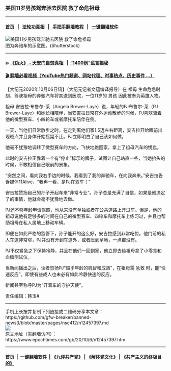 ### 美国11岁男孩驾奔驰去医院 救了命危祖母
------------------------

#### [首页](https://github.com/gfw-breaker/banned-news3/blob/master/README.md) &nbsp;&nbsp;|&nbsp;&nbsp; [法轮功真相](https://github.com/begood0513/basic/blob/master/README.md)  &nbsp;&nbsp;|&nbsp;&nbsp; [手把手翻墙教程](https://github.com/gfw-breaker/guides/wiki)  &nbsp;&nbsp;|&nbsp;&nbsp; [一键翻墙软件](https://github.com/gfw-breaker/nogfw/blob/master/README.md)  



<div><img alt="美国11岁男孩驾奔驰去医院 救了命危祖母" class="attachment-djy_600_400 size-djy_600_400 wp-post-image" src="https://i.epochtimes.com/assets/uploads/2020/10/et-Mercedes-Benz-600x400.jpg"/>
<div class="caption">
 图为奔驰车的示意图。(Shutterstock)
</div></div><hr/>

#### 💥 [《伪火》 - 天安门自焚真相 ](http://158.247.195.190:10000/videos/blog/weihuo.html)&nbsp; |&nbsp; [“1400例”谎言揭秘  ](http://158.247.195.190:10000/videos/blog/jiexi1400.html)

#### [ 🎬  翻墙必看视频（YouTube热门频道、网站代理、时事热点、历史事件 ...）](https://github.com/gfw-breaker/links/blob/master/banned.md)

<div><p>
 【大纪元2020年10月06日讯】（大纪元记者文蕴编译报导）在
 <ok href="https://www.epochtimes.com/gb/tag/%E7%A5%96%E6%AF%8D.html">
  祖母
 </ok>
 生命危急时刻，驾驶祖母的奔驰汽车将其送到医院，一位11岁的
 <ok href="https://www.epochtimes.com/gb/tag/%E7%94%B7%E5%AD%A9.html">
  男孩
 </ok>
 因此被奉为英雄人物。
</p>
<p>
 <ok href="https://www.epochtimes.com/gb/tag/%E7%A5%96%E6%AF%8D.html">
  祖母
 </ok>
 安吉拉·布鲁尔-莱（Angela Brewer-Laye）说，年轻的PJ布鲁尔-莱（PJ Brewer-Laye）和她长相陪伴，当安吉拉日常在外运动散步的时候，PJ喜欢骑着他的微型赛车、小四轮车或者摩托车陪伴在侧。
</p>
<p>
 一天，当他们日常散步之时，在走到离他们家1.5迈左右距离，安吉拉开始眼前出现斑点并且身体开始摇晃不止。PJ立即明白了自己该如何做。
</p>
<p>
 他毫不犹豫地调转了微型赛车的方向，飞快地跑回家，拿上了祖母汽车的钥匙。
</p>
<p>
 此时的安吉拉正靠着一个有“停止”标示的牌子，试图让自己站直一些，当她抬头的时候，不敢相信自己眼前的景象。
</p>
<p>
 “突然之间，看向我右手边的时候，我看到了我的奔驰车，在向我奔来。”安吉拉告诉媒体11Alive，“我再一看，是PJ在驾车！”
</p>
<p>
 安吉拉赞扬自己的孙子开起车来“非常专业”。孙子总是充满了自信，如果是他决定了的事情，他就会毫不犹豫地去做。
</p>
<p>
 PJ还不够年龄申请驾照，也从来没有单独或者在公共道路上开过车。但是，他的祖母说他有足够多的时间在自己的微型赛车、四轮车和摩托车上练习过，并且也帮助祖母在私人属地上移动车辆。
</p>
<p>
 即便在如此严格的监管下，孙子能开的这么好，安吉拉感到非常吃惊。他门前的私人车道非常窄，PJ并没有开到车道外，或者压到草地，一点都没有。
</p>
<p>
 PJ不仅紧急之下保持冷静，并且在他们一回到家，他立即去给祖母拿了小零食和血糖测试仪。
</p>
<p>
 当新闻播出之后，读者赞扬PJ“超乎年龄的机智和成熟”，在祖母需
 <ok href="https://www.epochtimes.com/gb/tag/%E6%80%A5%E6%95%91.html">
  急救
 </ok>
 时，能“快速反应”。即使有些成人也未必有如此冷静快速的反应。
</p>
<p>
 新闻甚至称呼PJ为“开着车的守护天使”。
</p>
<p>
</p>
<p>
 责任编辑：韩玉#
</p>
</div>
<hr/>
手机上长按并复制下列链接或二维码分享本文章：<br/>
https://github.com/gfw-breaker/banned-news3/blob/master/pages/nsc412/n12457397.md <br/>
<a href='https://github.com/gfw-breaker/banned-news3/blob/master/pages/nsc412/n12457397.md'><img src='https://github.com/gfw-breaker/banned-news3/blob/master/pages/nsc412/n12457397.md.png'/></a> <br/>
原文地址（需翻墙访问）：https://www.epochtimes.com/gb/20/10/6/n12457397.htm


------------------------
#### [首页](https://github.com/gfw-breaker/banned-news3/blob/master/README.md) &nbsp;|&nbsp; [一键翻墙软件](https://github.com/gfw-breaker/nogfw/blob/master/README.md) &nbsp;| [《九评共产党》](https://github.com/gfw-breaker/9ping.md/blob/master/README.md#九评之一评共产党是什么) | [《解体党文化》](https://github.com/gfw-breaker/jtdwh.md/blob/master/README.md) | [《共产主义的终极目的》](https://github.com/gfw-breaker/gczydzjmd.md/blob/master/README.md)


<img src='http://gfw-breaker.win/banned-news3/pages/nsc412/n12457397.md' width='0px' height='0px'/>
